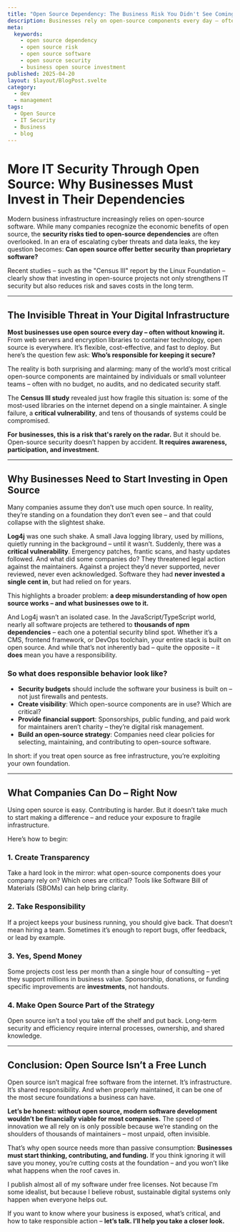 ```yaml
---
title: "Open Source Dependency: The Business Risk You Didn't See Coming"
description: Businesses rely on open-source components every day – often without realizing how deeply dependent and vulnerable they’ve become. This article explains the risks and offers a way forward.
meta:
  keywords:
    - open source dependency
    - open source risk
    - open source software
    - open source security
    - business open source investment
published: 2025-04-20
layout: $layout/BlogPost.svelte
category:
  - dev
  - management
tags:
  - Open Source
  - IT Security
  - Business
  - blog
---
```


# More IT Security Through Open Source: Why Businesses Must Invest in Their Dependencies

Modern business infrastructure increasingly relies on open-source software. While many companies recognize the economic benefits of open source, the **security risks tied to open-source dependencies** are often overlooked. In an era of escalating cyber threats and data leaks, the key question becomes: **Can open source offer better security than proprietary software?**

Recent studies – such as the "Census III" report by the Linux Foundation – clearly show that investing in open-source projects not only strengthens IT security but also reduces risk and saves costs in the long term.

---

## The Invisible Threat in Your Digital Infrastructure

**Most businesses use open source every day – often without knowing it.** From web servers and encryption libraries to container technology, open source is everywhere. It’s flexible, cost-effective, and fast to deploy. But here’s the question few ask: **Who’s responsible for keeping it secure?**

The reality is both surprising and alarming: many of the world’s most critical open-source components are maintained by individuals or small volunteer teams – often with no budget, no audits, and no dedicated security staff.

The **Census III study** revealed just how fragile this situation is: some of the most-used libraries on the internet depend on a single maintainer. A single failure, a **critical vulnerability**, and tens of thousands of systems could be compromised.

**For businesses, this is a risk that's rarely on the radar.** But it should be. Open-source security doesn’t happen by accident. **It requires awareness, participation, and investment.**

---

## Why Businesses Need to Start Investing in Open Source

Many companies assume they don’t use much open source. In reality, they’re standing on a foundation they don’t even see – and that could collapse with the slightest shake.

**Log4j** was one such shake. A small Java logging library, used by millions, quietly running in the background – until it wasn’t. Suddenly, there was a **critical vulnerability**. Emergency patches, frantic scans, and hasty updates followed. And what did some companies do? They threatened legal action against the maintainers. Against a project they’d never supported, never reviewed, never even acknowledged. Software they had **never invested a single cent in**, but had relied on for years.

This highlights a broader problem: **a deep misunderstanding of how open source works – and what businesses owe to it.**

And Log4j wasn’t an isolated case. In the JavaScript/TypeScript world, nearly all software projects are tethered to **thousands of npm dependencies** – each one a potential security blind spot. Whether it’s a CMS, frontend framework, or DevOps toolchain, your entire stack is built on open source. And while that’s not inherently bad – quite the opposite – it **does** mean you have a responsibility.

### So what does responsible behavior look like?

- **Security budgets** should include the software your business is built on – not just firewalls and pentests.
- **Create visibility**: Which open-source components are in use? Which are critical?
- **Provide financial support**: Sponsorships, public funding, and paid work for maintainers aren’t charity – they’re digital risk management.
- **Build an open-source strategy**: Companies need clear policies for selecting, maintaining, and contributing to open-source software.

In short: if you treat open source as free infrastructure, you’re exploiting your own foundation.

---

## What Companies Can Do – Right Now

Using open source is easy. Contributing is harder. But it doesn’t take much to start making a difference – and reduce your exposure to fragile infrastructure.

Here’s how to begin:

### 1. **Create Transparency**

Take a hard look in the mirror: what open-source components does your company rely on? Which ones are critical? Tools like Software Bill of Materials (SBOMs) can help bring clarity.

### 2. **Take Responsibility**

If a project keeps your business running, you should give back. That doesn’t mean hiring a team. Sometimes it’s enough to report bugs, offer feedback, or lead by example.

### 3. **Yes, Spend Money**

Some projects cost less per month than a single hour of consulting – yet they support millions in business value. Sponsorship, donations, or funding specific improvements are **investments**, not handouts.

### 4. **Make Open Source Part of the Strategy**

Open source isn’t a tool you take off the shelf and put back. Long-term security and efficiency require internal processes, ownership, and shared knowledge.

---

## Conclusion: Open Source Isn’t a Free Lunch

Open source isn’t magical free software from the internet. It’s infrastructure. It’s shared responsibility. And when properly maintained, it can be one of the most secure foundations a business can have.

**Let’s be honest: without open source, modern software development wouldn’t be financially viable for most companies.** The speed of innovation we all rely on is only possible because we’re standing on the shoulders of thousands of maintainers – most unpaid, often invisible.

That’s why open source needs more than passive consumption:
**Businesses must start thinking, contributing, and funding.**
If you think ignoring it will save you money, you’re cutting costs at the foundation – and you won’t like what happens when the roof caves in.

I publish almost all of my software under free licenses. Not because I’m some idealist, but because I believe robust, sustainable digital systems only happen when everyone helps out.

If you want to know where your business is exposed, what’s critical, and how to take responsible action – **let’s talk. I’ll help you take a closer look.**
